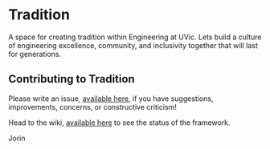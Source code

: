 # Tradition
A space for creating tradition within Engineering at UVic.
Lets build a culture of engineering excellence, community, and inclusivity together that will last for generations.

## Contributing to Tradition
Please write an issue, [available here](https://github.com/JorinRBM/Tradition/issues), if you have suggestions, improvements, concerns, or constructive criticism!

Head to the wiki, [available here](https://github.com/JorinRBM/Tradition/wiki) to see the status of the framework.

Jorin
